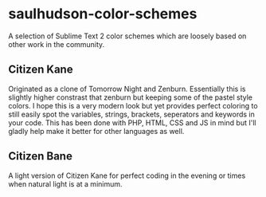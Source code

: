 saulhudson-color-schemes
========================

A selection of Sublime Text 2 color schemes which are loosely based on other work in the community.

Citizen Kane
------------
Originated as a clone of Tomorrow Night and Zenburn. Essentially this is slightly higher constrast that zenburn but keeping some of the pastel style colors. I hope this is a very modern look but yet provides perfect coloring to still easily spot the variables, strings, brackets, seperators and keywords in your code. This has been done with PHP, HTML, CSS and JS in mind but I'll gladly help make it better for other languages as well.

Citizen Bane
------------
A light version of Citizen Kane for perfect coding in the evening or times when natural light is at a minimum.